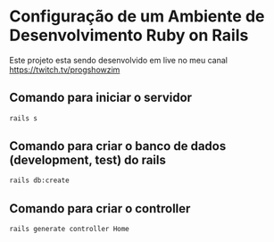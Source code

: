 # Configuração de um Ambiente de Desenvolvimento Ruby on Rails

Este projeto esta sendo desenvolvido em live no meu canal https://twitch.tv/progshowzim

## Comando para iniciar o servidor
```sh
rails s
```

## Comando para criar o banco de dados (development, test) do rails
```sh
rails db:create
```

## Comando para criar o controller
```sh
rails generate controller Home
```
